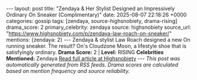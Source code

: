 --- layout: post title: "Zendaya & Her Stylist Designed an Impressively Ordinary On Sneaker (Complimentary)" date: 2025-08-07 22:18:26 +0000 categories: gossip tags: [zendaya, source-highsnobiety, drama-rising] drama_score: 2 primary_celebrity: zendaya source: highsnobiety source_url: "https://www.highsnobiety.com/p/zendaya-law-roach-on-sneaker/" mentions: {zendaya: 2} --- Zendaya & stylist Law Roach designed a new On running sneaker. The result? On's Cloudzone Moon, a lifestyle shoe that is satisfyingly ordinary. **Drama Score:** 2 | **Level:** RISING **Celebrities Mentioned:** Zendaya [Read full article at Highsnobiety](https://www.highsnobiety.com/p/zendaya-law-roach-on-sneaker/) --- *This post was automatically generated from RSS feeds. Drama scores are calculated based on mention frequency and source reliability.*